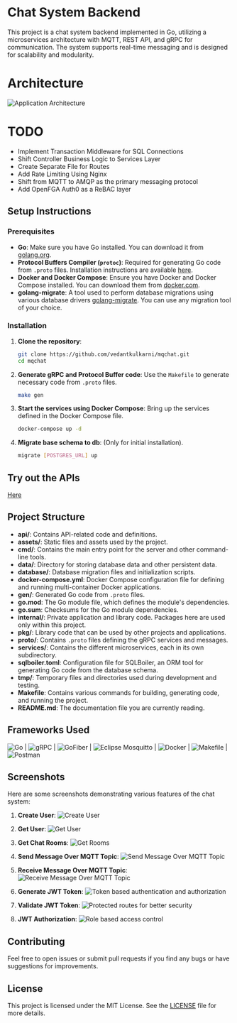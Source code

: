 # Chat System Backend

This project is a chat system backend implemented in Go, utilizing a microservices architecture with MQTT, REST API, and gRPC for communication. The system supports real-time messaging and is designed for scalability and modularity.


# Architecture
![Application Architecture](./assets/architecture.png)

# TODO
- Implement Transaction Middleware for SQL Connections
- Shift Controller Business Logic to Services Layer
- Create Separate File for Routes
- Add Rate Limiting Using Nginx
- Shift from MQTT to AMQP as the primary messaging protocol
- Add OpenFGA Auth0 as a ReBAC layer


## Setup Instructions

### Prerequisites

- **Go**: Make sure you have Go installed. You can download it from [golang.org](https://golang.org/dl/).
- **Protocol Buffers Compiler (`protoc`)**: Required for generating Go code from `.proto` files. Installation instructions are available [here](https://grpc.io/docs/protoc-installation/).
- **Docker and Docker Compose**: Ensure you have Docker and Docker Compose installed. You can download them from [docker.com](https://www.docker.com/products/docker-desktop).
- **golang-migrate**: A tool used to perform database migrations using various database drivers [golang-migrate](https://pkg.go.dev/github.com/golang-migrate/migrate/v4). You can use any migration tool of your choice.



### Installation

1. **Clone the repository**:
    ```bash
    git clone https://github.com/vedantkulkarni/mqchat.git
    cd mqchat
    ```

2. **Generate gRPC and Protocol Buffer code**:
    Use the `Makefile` to generate necessary code from `.proto` files.
    ```bash
    make gen
    ```

3. **Start the services using Docker Compose**:
    Bring up the services defined in the Docker Compose file.
    ```bash
    docker-compose up -d
    ```

4. **Migrate base schema to db**:
    (Only for initial installation).
    ```bash
    migrate [POSTGRES_URL] up
    ```

## Try out the APIs 
[Here](https://www.postman.com/vedant-kulkarni/workspace/my-workspace/collection/669d06a5ac392377cf1cb73a?action=share&creator=19317070)

## Project Structure

- **api/**: Contains API-related code and definitions.
- **assets/**: Static files and assets used by the project.
- **cmd/**: Contains the main entry point for the server and other command-line tools.
- **data/**: Directory for storing database data and other persistent data.
- **database/**: Database migration files and initialization scripts.
- **docker-compose.yml**: Docker Compose configuration file for defining and running multi-container Docker applications.
- **gen/**: Generated Go code from `.proto` files.
- **go.mod**: The Go module file, which defines the module's dependencies.
- **go.sum**: Checksums for the Go module dependencies.
- **internal/**: Private application and library code. Packages here are used only within this project.
- **pkg/**: Library code that can be used by other projects and applications.
- **proto/**: Contains `.proto` files defining the gRPC services and messages.
- **services/**: Contains the different microservices, each in its own subdirectory.
- **sqlboiler.toml**: Configuration file for SQLBoiler, an ORM tool for generating Go code from the database schema.
- **tmp/**: Temporary files and directories used during development and testing.
- **Makefile**: Contains various commands for building, generating code, and running the project.
- **README.md**: The documentation file you are currently reading.

## Frameworks Used

![Go](https://img.shields.io/badge/Go-00ADD8?logo=go&logoColor=white&style=for-the-badge)      |       ![gRPC](https://img.shields.io/badge/gRPC-4285F4?logo=grpc&logoColor=white&style=for-the-badge) | ![GoFiber](https://img.shields.io/badge/GoFiber-00ADD8?logo=fiber&logoColor=white&style=for-the-badge) | ![Eclipse Mosquitto](https://img.shields.io/badge/Mosquitto-3C5280?logo=eclipse-mosquitto&logoColor=white&style=for-the-badge) | ![Docker](https://img.shields.io/badge/Docker-2496ED?logo=docker&logoColor=white&style=for-the-badge) | ![Makefile](https://img.shields.io/badge/Makefile-427819?logo=gnu-make&logoColor=white&style=for-the-badge) | ![Postman](https://img.shields.io/badge/Postman-FF6C37?logo=postman&logoColor=white&style=for-the-badge)

## Screenshots

Here are some screenshots demonstrating various features of the chat system:

1. **Create User**:
   ![Create User](./assets/create_user.png)

2. **Get User**:
   ![Get User](./assets/get_user.png)

3. **Get Chat Rooms**:
   ![Get Rooms](./assets/get_connections.png)

4. **Send Message Over MQTT Topic**:
   ![Send Message Over MQTT Topic](./assets/send_message_mqtt.png)

5. **Receive Message Over MQTT Topic**:
   ![Receive Message Over MQTT Topic](./assets/recv_message_mqtt.png)

6. **Generate JWT Token**:
   ![Token based authentication and authorization](./assets/gen_token.png)

7. **Validate JWT Token**:
   ![Protected routes for better security](./assets/jwt_valid.png)

8. **JWT Authorization**:
   ![Role based access control](./assets/jwt_invalid.png)

## Contributing

Feel free to open issues or submit pull requests if you find any bugs or have suggestions for improvements.

## License

This project is licensed under the MIT License. See the [LICENSE](LICENSE) file for more details.
